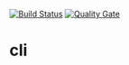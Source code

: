 [![Build Status](https://travis-ci.org/nyaperos/cli.svg?branch=master)](https://travis-ci.org/nyaperos/cli)
[![Quality Gate](https://sonarcloud.io/api/project_badges/measure?metric=alert_status&project=io.nyaperos.libs:cli)](https://sonarcloud.io/dashboard?id=io.nyaperos.libs:cli)

# cli